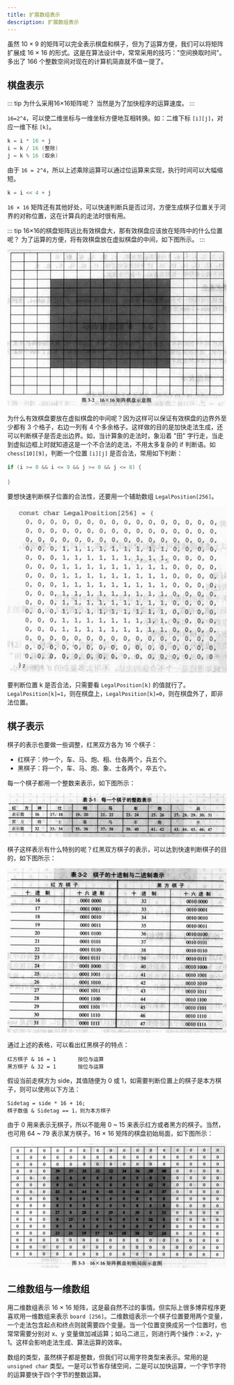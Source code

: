 ```yaml
---
title: 扩展数组表示
description: 扩展数组表示
---
```


虽然 10 × 9 的矩阵可以完全表示棋盘和棋子，但为了运算方便，我们可以将矩阵扩展成 16 × 16 的形式。这是在算法设计中，常常采用的技巧："空间换取时间"。多出了 166 个整数空间对现在的计算机简直就不值一提了。

## 棋盘表示

::: tip 为什么采用16×16矩阵呢？
当然是为了加快程序的运算速度。
:::

`16=2^4`，可以使二维坐标与一维坐标方便地互相转换。如：二维下标 `[i][j]`，对应一维下标 `[k]`。

``` cpp
k = i * 16 + j
i = k / 16 (整除)     
j = k % 16 (取余)
```

由于 `16 = 2^4`，所以上述乘除运算可以通过位运算来实现，执行时间可以大幅缩短。

``` cpp
k = i << 4 + j
```

`16 × 16` 矩阵还有其他好处，可以快速判断兵是否过河，方便生成棋子位置关于河界的对称位置，这在计算兵的走法时很有用。

::: tip 16×16的棋盘矩阵远比有效棋盘大，那有效棋盘应该放在矩阵中的什么位置呢？
为了运算的方便，将有效棋盘放在虚拟棋盘的中间，如下图所示。
:::

![](../../../asset/2023/08/chinese-chess-6.png)

为什么有效棋盘要放在虚拟棋盘的中间呢？因为这样可以保证有效棋盘的边界外至少都有 3 个格子，右边一列有 4 个多余格子。这样做的目的是加快走法生成，还可以判断棋子是否走出边界。如，当计算象的走法时，象沿着 "田" 字行走，当走到虚拟边框上时就知道这是一个不合法的走法，不用太多复杂的 if 判断语。如 `chess[10][9]`，判断一个位置 `[i][j]` 是否合法，常用如下判断：

``` cpp
if (i >= 0 && i <= 9 && j >= 0 && j <= 8) {

}
```

要想快速判断棋子位置的合法性，还要用一个辅助数组 `LegalPosition[256]`。

![](../../../asset/2023/08/chinese-chess-7.png)

要判断位置 k 是否合法，只需要看 `LegalPosition[k]` 的值就行了。`LegalPosition[k]=1`，则在棋盘上，`LegalPosition[k]=0`，则在棋盘外了，即非法位置。

## 棋子表示

棋子的表示也要做一些调整，红黑双方各为 16 个棋子：

- 红棋子：帅一个，车、马、炮、相、仕各两个，兵五个。
- 黑棋子：将一个，车、马、炮、象、士各两个，卒五个。

每一个棋子都用一个整数来表示，如下图所示：

![](../../../asset/2023/08/chinese-chess-8.png)

棋子这样表示有什么特别的呢？红黑双方棋子的表示，可以达到快速判断棋子的目的，如下图所示：

![](../../../asset/2023/08/chinese-chess-9.png)

通过上述的表格，可以看出红黑棋子的特点：

```
红方棋子 & 16 = 1       按位与运算
黑方棋子 & 32 = 1       按位与运算
```

假设当前走棋方为 side，其值随便为 0 或 1，如需要判断位置上的棋子是本方棋子，则可以使用以下方法：

```
Sidetag = side * 16 + 16;
棋子数值 & Sidetag == 1，则为本方棋子
```

由于 0 用来表示无棋子，所以不能用 0 ~ 15 来表示红方或者黑方的棋子。当然，也可用 64 ~ 79 表示某方棋子。16 × 16 矩阵的棋盘初始局面，如下图所示：

![](../../../asset/2023/08/chinese-chess-10.png)

## 二维数组与一维数组

用二维数组表示 16 × 16 矩阵，这是最自然不过的事情。但实际上很多博弈程序更喜欢用一维数组来表示 `board [256]`。二维数组表示一个棋子位置要用两个变量，一个走法包含起点和终点则就需要四个变量。当一个位置变换成另一个位置时，也常常需要分别对 x、y 变量做加减运算；如马二进三，则进行两个操作：x-2，y-1。这样会影响走法生成、算法运算的效率。

数组的类型，虽然棋子都是整数，但我们可以用字符类型来表示。常用的是 `unsigned char` 类型。一是可以节省存储空间，二是可以加快运算，一个字节字符的运算要快于四个字节的整数运算。
